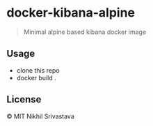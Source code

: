 # docker-kibana-alpine
> Minimal alpine based kibana docker image

## Usage
- clone this repo
- docker build .

## License
© MIT Nikhil Srivastava 
